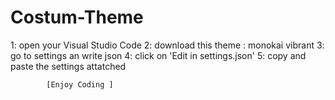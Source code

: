 # Costum-Theme
1: open your Visual Studio Code 
2: download this theme : monokai vibrant
3: go to settings an write json 
4: click on 'Edit in settings.json'
5: copy and paste the settings attatched 
 
            [Enjoy Coding ]
